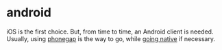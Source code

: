 android
=======

iOS is the first choice. But, from time to time, an Android client is needed. Usually, using [phonegap](AidQRApp) is the way to go, while [going native](AidQRApp) if necessary.
